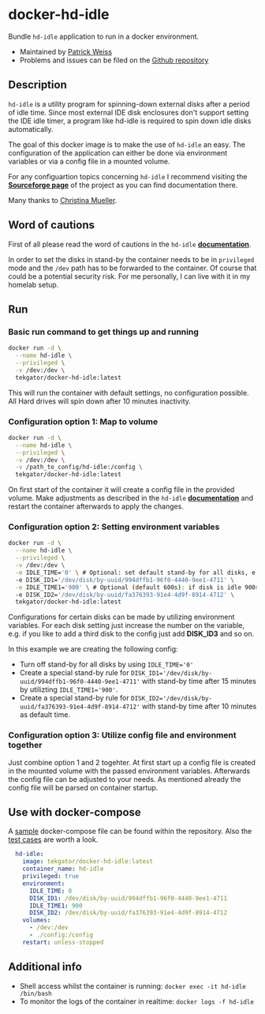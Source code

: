 # docker-hd-idle

Bundle `hd-idle` application to run in a docker environment.

- Maintained by [Patrick Weiss](https://github.com/tekgator)
- Problems and issues can be filed on the [Github repository](https://github.com/tekgator/docker-hd-idle/issues)

## Description

`hd-idle` is a utility program for spinning-down external disks after a period of idle time. Since most external IDE disk enclosures don't support setting the IDE idle timer, a program like hd-idle is required to spin down idle disks automatically.

The goal of this docker image is to make the use of `hd-idle` an easy. The configuration of the application can either be done via environment variables or via a config file in a mounted volume.

For any configuartion topics concerning `hd-idle` I recommend visiting the **[Sourceforge page](http://hd-idle.sourceforge.net/)** of the project as you can find documentation there.

Many thanks to [Christina Mueller](https://sourceforge.net/u/cjmueller/profile/).

## Word of cautions

First of all please read the word of cautions in the `hd-idle` **[documentation](http://hd-idle.sourceforge.net/)**.

In order to set the disks in stand-by the container needs to be in `privileged` mode and the `/dev` path has to be forwarded to the container. Of course that could be a potential security risk. For me personally, I can live with it in my homelab setup.

## Run

### Basic run command to get things up and running

```bash
docker run -d \
  --name hd-idle \
  --privileged \
  -v /dev:/dev \
  tekgator/docker-hd-idle:latest
``` 

This will run the container with default settings, no configuration possible. All Hard drives will spin down after 10 minutes inactivity.

### Configuration option 1: Map to volume

```bash
docker run -d \
  --name hd-idle \
  --privileged \
  -v /dev:/dev \
  -v /path_to_config/hd-idle:/config \
  tekgator/docker-hd-idle:latest
``` 

On first start of the container it will create a config file in the provided volume. Make adjustments as described in the `hd-idle` **[documentation](http://hd-idle.sourceforge.net/)** and restart the container afterwards to apply the changes.

### Configuration option 2: Setting environment variables

```bash
docker run -d \
  --name hd-idle \
  --privileged \
  -v /dev:/dev \
  -e IDLE_TIME='0' \ # Optional: set default stand-by for all disks, e.g. 0 for turn off
  -e DISK_ID1='/dev/disk/by-uuid/994dffb1-96f0-4440-9ee1-4711' \
  -e IDLE_TIME1='900' \ # Optional (default 600s): if disk is idle 900s go into stand-by
  -e DISK_ID2='/dev/disk/by-uuid/fa376393-91e4-4d9f-8914-4712' \
  tekgator/docker-hd-idle:latest
``` 

Configurations for certain disks can be made by utilizing environment variables. For each disk setting just increase the number on the variable, e.g. if you like to add a third disk to the config just add **DISK_ID3** and so on.

In this example we are creating the following config:
- Turn off stand-by for all disks by using `IDLE_TIME='0'`
- Create a special stand-by rule for `DISK_ID1='/dev/disk/by-uuid/994dffb1-96f0-4440-9ee1-4711'` with stand-by time after 15 minutes by utilizting `IDLE_TIME1='900'`.
- Create a special stand-by rule for `DISK_ID2='/dev/disk/by-uuid/fa376393-91e4-4d9f-8914-4712'` with stand-by time after 10 minutes as default time.

### Configuration option 3: Utilize config file and environment together

Just combine option 1 and 2 togehter. At first start up a config file is created in the mounted volume with the passed environment variables. Afterwards the config file can be adjusted to your needs. As mentioned already the config file will be parsed on container startup.

## Use with docker-compose

A [sample](docker-compose.yml) docker-compose file can be found within the repository. Also the [test cases](test) are worth a look.

```yml
  hd-idle:
    image: tekgator/docker-hd-idle:latest
    container_name: hd-idle
    privileged: true
    environment:
      IDLE_TIME: 0
      DISK_ID1: /dev/disk/by-uuid/994dffb1-96f0-4440-9ee1-4711
      IDLE_TIME1: 900
      DISK_ID2: /dev/disk/by-uuid/fa376393-91e4-4d9f-8914-4712
    volumes:
      - /dev:/dev
      - ./config:/config
    restart: unless-stopped
``` 

## Additional info

* Shell access whilst the container is running: `docker exec -it hd-idle /bin/bash`
* To monitor the logs of the container in realtime: `docker logs -f hd-idle`
